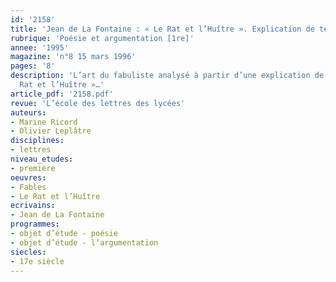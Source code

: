 ```yaml
---
id: '2158'
title: 'Jean de La Fontaine : « Le Rat et l’Huître ». Explication de texte '
rubrique: 'Poésie et argumentation [1re]'
annee: '1995'
magazine: 'n°8 15 mars 1996'
pages: '8'
description: 'L’art du fabuliste analysé à partir d’une explication de la fable « Le
  Rat et l’Huître »…'
article_pdf: '2158.pdf'
revue: 'L’école des lettres des lycées'
auteurs:
- Marine Ricord
- Olivier Leplâtre
disciplines:
- lettres
niveau_etudes:
- première
oeuvres:
- Fables
- Le Rat et l’Huître
ecrivains:
- Jean de La Fontaine
programmes:
- objet d’étude - poésie
- objet d’étude - l’argumentation
siecles:
- 17e siècle
---
```

